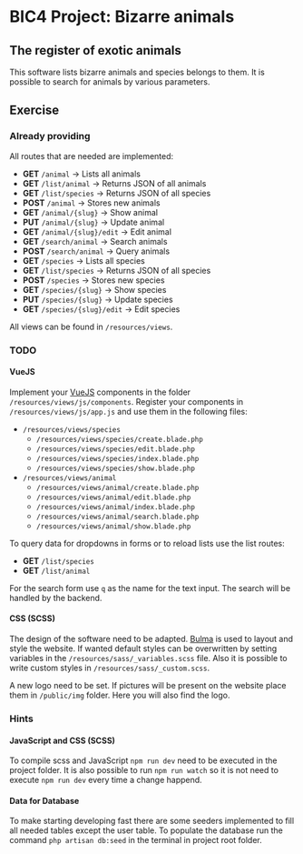 # BIC4 Project: Bizarre animals

## The register of exotic animals

This software lists bizarre animals and species belongs to them.
It is possible to search for animals by various parameters.

## Exercise

### Already providing

All routes that are needed are implemented:
 * **GET** ```/animal``` &rarr; Lists all animals
 * **GET** ```/list/animal``` &rarr; Returns JSON of all animals
 * **GET** ```/list/species``` &rarr; Returns JSON of all species
 * **POST** ```/animal``` &rarr; Stores new animals
 * **GET** ```/animal/{slug}``` &rarr; Show animal
 * **PUT** ```/animal/{slug}``` &rarr; Update animal
 * **GET** ```/animal/{slug}/edit``` &rarr; Edit animal
 * **GET** ```/search/animal``` &rarr; Search animals
 * **POST** ```/search/animal``` &rarr; Query animals
 * **GET** ```/species``` &rarr; Lists all species
 * **GET** ```/list/species``` &rarr; Returns JSON of all species
 * **POST** ```/species``` &rarr; Stores new species
 * **GET** ```/species/{slug}``` &rarr; Show species
 * **PUT** ```/species/{slug}``` &rarr; Update species
 * **GET** ```/species/{slug}/edit``` &rarr; Edit species

All views can be found in ```/resources/views```.

### TODO

#### VueJS

Implement your [VueJS](https://vue.js) components in the folder ```/resources/views/js/components```.
Register your components in ```/resources/views/js/app.js``` and use them in the following files:

 * ```/resources/views/species```
     * ```/resources/views/species/create.blade.php```
     * ```/resources/views/species/edit.blade.php```
     * ```/resources/views/species/index.blade.php```
     * ```/resources/views/species/show.blade.php```
 * ```/resources/views/animal```
      * ```/resources/views/animal/create.blade.php```
      * ```/resources/views/animal/edit.blade.php```
      * ```/resources/views/animal/index.blade.php```
      * ```/resources/views/animal/search.blade.php```
      * ```/resources/views/animal/show.blade.php```
      
To query data for dropdowns in forms or to reload lists use the list routes:
 * **GET** ```/list/species```
 * **GET** ```/list/animal```
 
For the search form use ```q``` as the name for the text input.
The search will be handled by the backend.

#### CSS (SCSS)

The design of the software need to be adapted.
[Bulma](https://bulma.io) is used to layout and style the website.
If wanted default styles can be overwritten by setting variables in the ```/resources/sass/_variables.scss``` file.
Also it is possible to write custom styles in ```/resources/sass/_custom.scss```.

A new logo need to be set. If pictures will be present on the website place them in ```/public/img``` folder.
Here you will also find the logo.

### Hints

#### JavaScript and CSS (SCSS)

To compile scss and JavaScript ```npm run dev``` need to be executed in the project folder.
It is also possible to run ```npm run watch``` so it is not need to execute ```npm run dev``` every time a change happend. 

#### Data for Database

To make starting developing fast there are some seeders implemented to fill all needed tables except the user table.
To populate the database run the command ```php artisan db:seed``` in the terminal in project root folder.
